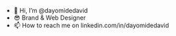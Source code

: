 - 👋 Hi, I’m @dayomidedavid
- 😎 Brand & Web Designer
- 📫 How to reach me on linkedin.com/in/dayomidedavid

<!---
dayomidedavid/dayomidedavid is a ✨ special ✨ repository because its `README.md` (this file) appears on your GitHub profile.
You can click the Preview link to take a look at your changes.
--->
